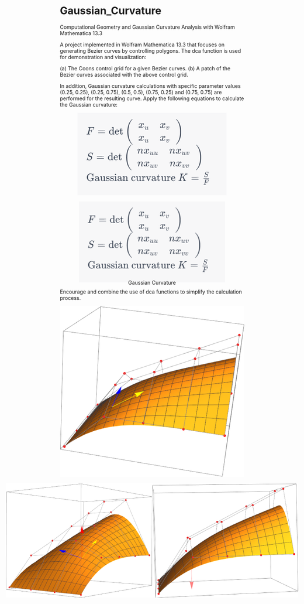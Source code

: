 # Gaussian_Curvature
Computational Geometry and Gaussian Curvature Analysis with Wolfram Mathematica 13.3

A project implemented in Wolfram Mathematica 13.3 that focuses on generating Bezier curves by controlling polygons. 
The dca function is used for demonstration and visualization:

(a) The Coons control grid for a given Bezier curves. 
(b) A patch of the Bezier curves associated with the above control grid.

In addition, Gaussian curvature calculations with specific parameter values 
(0.25, 0.25), (0.25, 0.75), (0.5, 0.5), (0.75, 0.25) and (0.75, 0.75) are performed for the resulting curve.
Apply the following equations to calculate the Gaussian curvature:

<p align="center">
  <img src="https://github.com/bryanliao24/Gaussian_Curvature/blob/main/img/1.PNG" alt="Gaussian Curvature">
</p>

<div style="text-align: center;align="center";">
    <div style="display: inline-block; position: relative;">
        <img src="https://github.com/bryanliao24/Gaussian_Curvature/blob/main/img/1.PNG" width="400" alt="Gaussian Curvature" />
        <p style="position: absolute; bottom: -20px; left: 0; width: 100%; text-align: center;">Gaussian Curvature</p>
    </div>
</div>

Encourage and combine the use of dca functions to simplify the calculation process.
<p align="center">
  <img src="https://github.com/bryanliao24/Gaussian_Curvature/blob/main/img/2.png" alt="U-partial & V-partial">
</p>


<div style="display: flex; justify-content: center;">
    <img src="https://github.com/bryanliao24/Gaussian_Curvature/blob/main/img/3.png" width="400" alt="UV-partial" />
    <img src="https://github.com/bryanliao24/Gaussian_Curvature/blob/main/img/4.png" width="400" alt="UU-partial & VV-partial"/>
</div>

